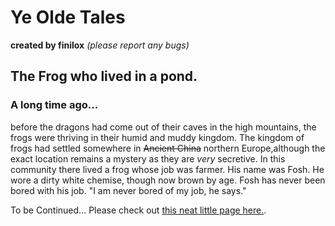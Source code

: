 # Ye Olde Tales

**created by finilox**
_(please report any bugs)_

## The Frog who lived in a pond.
### A long time ago...

before the dragons had come out of their caves in the high mountains, the frogs were thriving in their humid and muddy kingdom. The kingdom of frogs had settled somewhere in ~~Ancient China~~ northern Europe,although the exact location remains a mystery as they are _very_ secretive. In this community there lived a frog whose job was farmer. His name was Fosh. He wore a dirty white chemise, though now brown by age. Fosh has never been bored with his job. "I am never bored of my job, he says."


To be Continued...
Please check out [this neat little page here.](https://scp-wiki.wikidot.com/wanderers-library-hub).


